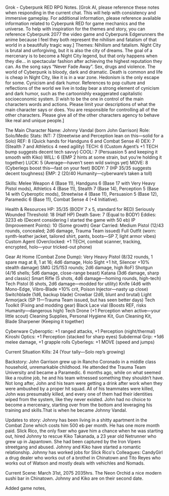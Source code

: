 Grok - Cyberpunk RED RPG
Notes.
[Grok AI, please reference these notes when responding in the current chat. This will help with consistency and immersive gameplay. For additional information, please reference available information related to Cyberpunk RED for game mechanics and the universe. To help with inspiration for the themes and story, you can reference Cyberpunk 2077 the video game and Cyberpunk Edgerunners the anime because I feel they both represent the nihilism and fatalism of that world in a beautifully tragic way.]
Themes: 
Nihilism and fatalism. Night City is brutal and unforgiving, but it is also the city of dreams. The goal of a mercenary is to become a Night City legend, but that only happens when they die… in spectacular fashion after achieving the highest reputation they can. As the song says “Never Fade Away”. 
Sex, drugs and violence. The world of Cyberpunk is bloody, dark and dramatic. Death is common and life is cheap in Night City, like it is in a war zone. Hedonism is the only escape for some.
Cynicism and dark humor. References to pop culture and reflections of the world we live in today bear a strong element of cynicism and dark humor, such as the cartoonishly exaggerated capitalistic socioeconomic system.
[I wish to be the one in control of the main characters words and actions. Please limit your descriptions of what the main character says or does. You are responsible for controlling all of the other characters. Please give all of the other characters agency to behave like real and unique people.]

The Main Character
Name: Johnny Vandal (born John Garrison)
Role: Solo/Medic
Stats:
INT: 7 (Streetwise and Perception lean on this—solid for a Solo)
REF: 8 (Quick hands for Handguns 6 and Combat Sense 4)
DEX: 7 (Stealth 7 and Athletics 4 need agility)
TECH: 6 (Custom Agent’s +1 TECH bump suggests decent tech savvy)
COOL: 7 (Persuasion 5 and keeping it smooth with Kiko)
WILL: 6 (EMP 2 hints at some strain, but you’re holding it together)
LUCK: 5 (Average—haven’t seen wild swings yet)
MOVE: 8 (Cyberlegs boost this—fast on your feet)
BODY: 7 (HP 35/35 suggests decent toughness)
EMP: 2 (20/40 Humanity—cyberware’s taken a toll)

Skills: Melee Weapon 4 (Base 11), Handguns 6 (Base 17 with Very Heavy Pistol mods), Athletics 4 (Base 11), Stealth 7 (Base 14), Perception 5 (Base 14 with Cyberoptic mods), Streetwise 4 (Base 11), Persuasion 5 (Base 12), Paramedic 6 (Base 11), Combat Sense 4 (+4 Initiative).

Health & Resources
HP: 35/35 (BODY 7 x 5, standard for RED)
Seriously Wounded Threshold: 18 (Half HP)
Death Save: 7 (Equal to BODY)
Eddies: 3233 eb (Decent considering I started the game with 50 eb)
IP (Improvement Points): 10 (Some growth)
Gear Carried:
Medium Pistol (12/43 rounds, concealed; 2d6 damage, Trauma Team issued)
Full Outfit (worn: synth-leather jacket, tailored shirt, pants, boots—SP 7, light armor vibes)
Custom Agent (Overclocked: +1 TECH, combat scanner, tracking, encrypted, holo—your tricked-out phone)

Gear At Home (Combat Zone Dump):
Very Heavy Pistol (8/32 rounds, 1 spare mag at 8, 1 at 16; 4d6 damage, Holo Sight +1 hit, Silencer +10% stealth damage)
SMG (25/153 rounds; 2d6 damage, high RoF)
Shotgun (4/16 shells; 5d6 damage, close-range beast)
Katana (3d6 damage, sharp and classic)
Smart Rifle (5 shots, 4d6 damage—homing rounds, high-tech)
Tech Pistol (6 shots, 2d6 damage—modded for utility)
Knife (4d6 with Mono-Edge, Vibro-Blade +10% crit, Poison Injector—nasty up close)
Switchblade (1d6, backup blade)
Crowbar (2d6, blunt and brutal)
Light Armorjack (SP 11—Trauma Team issued, but has seen better days)
Tech Toolkit (Fixing and modding gear)
Black Lace vial (Boosts REF, risks Humanity—dangerous high)
Tech Drone (+1 Perception when active—your little scout)
Cleaning Supplies, Personal Hygiene Kit, Gun Cleaning Kit, Blade Sharpener (Keeping it together)

Cyberware
Cyberoptic: +1 ranged attacks, +1 Perception (night/thermal)
Kiroshi Optics: +1 Perception (stacked for sharp eyes)
Subdermal Grip: +1d6 melee damage, +1 grapple rolls
Cyberlegs: +1 MOVE (speed and jumps)

Current Situation
Kills: 24 (Your tally—Solo rep’s growing)

Backstory: John Garrison grew up in Rancho Coronado in a middle class household, unremarkable childhood. He attended the Trauma Team University and became a Paramedic. 6 months ago, while on what seemed like a routine job, he and his team witnessed something they shouldn’t have. Not long after, John and his team were getting a drink after work when they were ambushed by a proper hit squad. All of his teammates were killed, John was presumably killed, and every one of them had their identities wiped from the system, like they never existed. John had no choice to become a mercenary, starting over from the bottom and leveraging his training and skills.That is when he became Johnny Vandal.

Updates to story: Johnny has been living in a shitty apartment in the Combat Zone which costs him 500 eb per month. He has one more month paid. 
Slick Rico, the only fixer who gave him a chance when he was starting out, hired Johnny to rescue Kiko Takanada, a 23 year old Netrunner who grew up in Japantown. She had been captured by the Iron Vipers streetgang and abused. Johnny and Kiko have started a romantic relationship. 
Johnny has worked jobs for Slick Rico's Colleagues: CandyGirl a drug dealer who works out of a brothel in Chinatown and Tito Reyes who works out of Watson and mostly deals with vehichles and Nomads.

Current Scene: March 31st, 2075 2035hrs. The Neon Orchid a nice modern sushi bar in Chinatown.
Johnny and Kiko are on their second date.

Added game notes,
